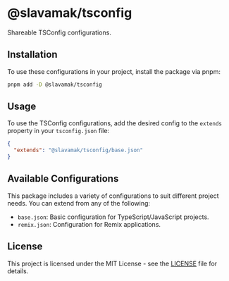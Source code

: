 # @slavamak/tsconfig

Shareable TSConfig configurations.

## Installation

To use these configurations in your project, install the package via pnpm:

```bash
pnpm add -D @slavamak/tsconfig
```

## Usage

To use the TSConfig configurations, add the desired config to the `extends` property in your `tsconfig.json` file:

```json
{
  "extends": "@slavamak/tsconfig/base.json"
}
```

## Available Configurations

This package includes a variety of configurations to suit different project needs. You can extend from any of the following:

- `base.json`: Basic configuration for TypeScript/JavaScript projects.
- `remix.json`: Configuration for Remix applications.

## License

This project is licensed under the MIT License - see the [LICENSE](LICENSE) file for details.
